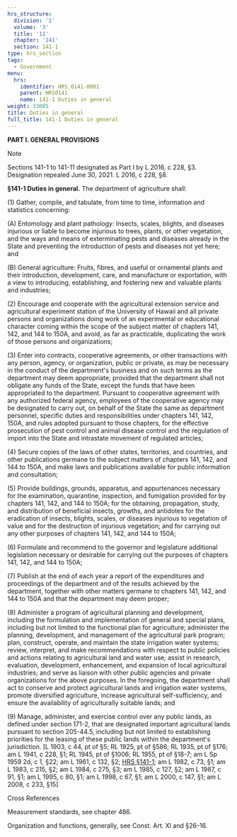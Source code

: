 ```yaml
---
hrs_structure:
  division: '1'
  volume: '3'
  title: '11'
  chapter: '141'
  section: 141-1
type: hrs_section
tags:
  - Government
menu:
  hrs:
    identifier: HRS_0141-0001
    parent: HRS0141
    name: 141-1 Duties in general
weight: 33005
title: Duties in general
full_title: 141-1 Duties in general
---
```

**PART I. GENERAL PROVISIONS**

Note

Sections 141-1 to 141-11 designated as Part I by L 2016, c 228, §3\. Designation repealed June 30, 2021\. L 2016, c 228, §8.

**§141-1 Duties in general.** The department of agriculture shall:

(1) Gather, compile, and tabulate, from time to time, information and statistics concerning:

(A) Entomology and plant pathology: Insects, scales, blights, and diseases injurious or liable to become injurious to trees, plants, or other vegetation, and the ways and means of exterminating pests and diseases already in the State and preventing the introduction of pests and diseases not yet here; and

(B) General agriculture: Fruits, fibres, and useful or ornamental plants and their introduction, development, care, and manufacture or exportation, with a view to introducing, establishing, and fostering new and valuable plants and industries;

(2) Encourage and cooperate with the agricultural extension service and agricultural experiment station of the University of Hawaii and all private persons and organizations doing work of an experimental or educational character coming within the scope of the subject matter of chapters 141, 142, and 144 to 150A, and avoid, as far as practicable, duplicating the work of those persons and organizations;

(3) Enter into contracts, cooperative agreements, or other transactions with any person, agency, or organization, public or private, as may be necessary in the conduct of the department's business and on such terms as the department may deem appropriate; provided that the department shall not obligate any funds of the State, except the funds that have been appropriated to the department. Pursuant to cooperative agreement with any authorized federal agency, employees of the cooperative agency may be designated to carry out, on behalf of the State the same as department personnel, specific duties and responsibilities under chapters 141, 142, 150A, and rules adopted pursuant to those chapters, for the effective prosecution of pest control and animal disease control and the regulation of import into the State and intrastate movement of regulated articles;

(4) Secure copies of the laws of other states, territories, and countries, and other publications germane to the subject matters of chapters 141, 142, and 144 to 150A, and make laws and publications available for public information and consultation;

(5) Provide buildings, grounds, apparatus, and appurtenances necessary for the examination, quarantine, inspection, and fumigation provided for by chapters 141, 142, and 144 to 150A; for the obtaining, propagation, study, and distribution of beneficial insects, growths, and antidotes for the eradication of insects, blights, scales, or diseases injurious to vegetation of value and for the destruction of injurious vegetation; and for carrying out any other purposes of chapters 141, 142, and 144 to 150A;

(6) Formulate and recommend to the governor and legislature additional legislation necessary or desirable for carrying out the purposes of chapters 141, 142, and 144 to 150A;

(7) Publish at the end of each year a report of the expenditures and proceedings of the department and of the results achieved by the department, together with other matters germane to chapters 141, 142, and 144 to 150A and that the department may deem proper;

(8) Administer a program of agricultural planning and development, including the formulation and implementation of general and special plans, including but not limited to the functional plan for agriculture; administer the planning, development, and management of the agricultural park program; plan, construct, operate, and maintain the state irrigation water systems; review, interpret, and make recommendations with respect to public policies and actions relating to agricultural land and water use; assist in research, evaluation, development, enhancement, and expansion of local agricultural industries; and serve as liaison with other public agencies and private organizations for the above purposes. In the foregoing, the department shall act to conserve and protect agricultural lands and irrigation water systems, promote diversified agriculture, increase agricultural self-sufficiency, and ensure the availability of agriculturally suitable lands; and

(9) Manage, administer, and exercise control over any public lands, as defined under section 171-2, that are designated important agricultural lands pursuant to section 205-44.5, including but not limited to establishing priorities for the leasing of these public lands within the department's jurisdiction. [L 1903, c 44, pt of §5; RL 1925, pt of §586; RL 1935, pt of §176; am L 1941, c 228, §1; RL 1945, pt of §1006; RL 1955, pt of §18-7; am L Sp 1959 2d, c 1, §22; am L 1961, c 132, §2; [HRS §141-1](/title-11/chapter-141/section-141-1/); am L 1982, c 73, §1; am L 1983, c 215, §2; am L 1984, c 275, §3; am L 1985, c 127, §2; am L 1987, c 91, §1; am L 1995, c 80, §1; am L 1998, c 67, §1; am L 2000, c 147, §1; am L 2008, c 233, §15]

Cross References

Measurement standards, see chapter 486.

Organization and functions, generally, see Const. Art. XI and §26-16.